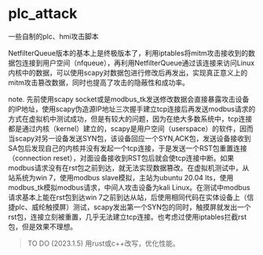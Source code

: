 # plc_attack
一些自制的plc、hmi攻击脚本


NetfilterQueue版本的基本上是终极版本了，利用iptables将mitm攻击接收到的数据包连接到用户空间（nfqueue），再利用NetfilterQueue通过该连接来访问Linux内核中的数据，可以使用scapy对数据包进行修改后再发出，实现真正意义上的mitm攻击篡改数据，同时也提高了攻击的隐蔽性和成功率。

note.
先前使用scapy socket或是modbus_tk发送修改数据会直接暴露攻击设备的IP地址，使用scapy伪造源IP地址三次握手建立tcp连接后再发送modbus请求的方式在虚拟机中测试成功，但是有较大的问题，因为在绝大多数系统中，tcp连接都是通过内核（kernel）建立的，scapy是用户空间（userspace）的软件，因而当scapy对另一设备发送SYN包，该设备回应一个SYN,ACK包，发送设备接收到SA包后发现自己的内核并没有发起一个tcp连接，于是发送一个RST包重置连接（connection reset），对面设备接收到RST包后就会使tcp连接中断。如果modbus请求没有在rst包之前到达，就无法实现数据篡改。在虚拟机测试中，从站系统为win 7，使用modbus slave模拟，主站为ubuntu 20.04 lts，使用modbus_tk模拟modbus请求，中间人攻击设备为kali Linux。在测试中modbus请求基本上能在rst包到达win 7之前到达从站，后使用相同代码在实体设备上（信捷plc、威纶触摸屏）测试，scapy发出第一个SYN包的同时，触摸屏就发出一个rst包，连接立刻被重置，几乎无法建立tcp连接。也考虑过使用iptables拦截rst包，但是效果不理想。

> TO DO (2023.1.5)
> 用rust或c++改写，优化性能。
